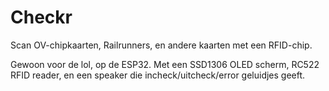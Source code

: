# Checkr

Scan OV-chipkaarten, Railrunners, en andere kaarten met een RFID-chip.

Gewoon voor de lol, op de ESP32. Met een SSD1306 OLED scherm, RC522 RFID reader, en een speaker die incheck/uitcheck/error geluidjes geeft.
